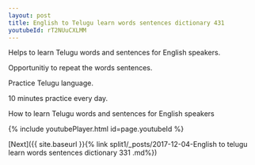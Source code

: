 ```yaml
---
layout: post
title: English to Telugu learn words sentences dictionary 431 
youtubeId: rT2NUuCXLMM
---
```

 
 
Helps to learn Telugu words and sentences for English speakers.

Opportunitiy to repeat the words sentences. 

Practice Telugu language. 
 
10 minutes practice every day. 
 
How to learn Telugu words and sentences for English speakers 
 
{% include youtubePlayer.html id=page.youtubeId %}
 
 
[Next]({{ site.baseurl }}{% link  split1/_posts/2017-12-04-English to telugu learn words sentences dictionary 331 .md%})
 
